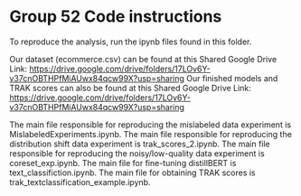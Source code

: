 # Group 52 Code instructions

To reproduce the analysis, run the ipynb files found in this folder. 

Our dataset (ecommerce.csv) can be found at this Shared Google Drive Link: https://drive.google.com/drive/folders/17LOv6Y-v37cnOBTHPfMiAUwx84qcw99X?usp=sharing
Our finished models and TRAK scores can also be found at this Shared Google Drive Link: https://drive.google.com/drive/folders/17LOv6Y-v37cnOBTHPfMiAUwx84qcw99X?usp=sharing

The main file responsible for reproducing the mislabeled data experiment is MislabeledExperiments.ipynb.
The main file responsible for reproducing the distribution shift data experiment is trak_scores_2.ipynb.
The main file responsible for reproducing the noisy/low-quality data experiment is coreset_exp.ipynb.
The main file for fine-tuning distillBERT is text_classifiction.ipynb.
The main file for obtaining TRAK scores is trak_textclassification_example.ipynb.